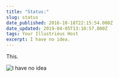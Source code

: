 ```yaml
---
title: "Status:"
slug: status
date_published: 2016-10-18T22:15:54.000Z
date_updated: 2019-04-05T13:10:57.000Z
tags: Your Illustrious Host
excerpt: I have no idea.
---
```


This.

![I have no idea](/public/images/2016/10/IMG_6231.JPG)
